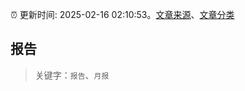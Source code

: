 :alarm_clock: 更新时间: 2025-02-16 02:10:53。[文章来源](/README.md)、[文章分类](/TAGS.md)

## 报告


> 关键字：`报告`、`月报`



